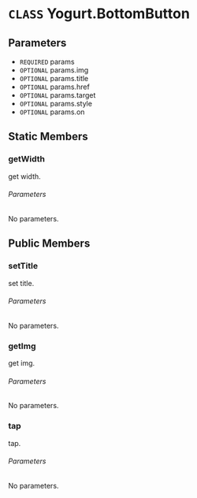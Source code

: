 # `CLASS` Yogurt.BottomButton

## Parameters
* `REQUIRED` params 
* `OPTIONAL` params.img 
* `OPTIONAL` params.title 
* `OPTIONAL` params.href 
* `OPTIONAL` params.target 
* `OPTIONAL` params.style 
* `OPTIONAL` params.on 

## Static Members

### getWidth
get width.
###### Parameters
No parameters.

## Public Members

### setTitle
set title.
###### Parameters
No parameters.

### getImg
get img.
###### Parameters
No parameters.

### tap
tap.
###### Parameters
No parameters.
